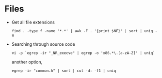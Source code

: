 # Files

* Get all file extensions
  ```
  find . -type f -name '*.*' | awk -F . '{print $NF}' | sort | uniq -u
  ```

* Searching through source code
  ```
  vi -p `egrep -ir "_NR_execve" | egrep -o 'x86.*\.[a-zA-Z]' | uniq`
  ```

  another option,
  ```
  egrep -ir "common.h" | sort | cut -d: -f1 | uniq
  ```
